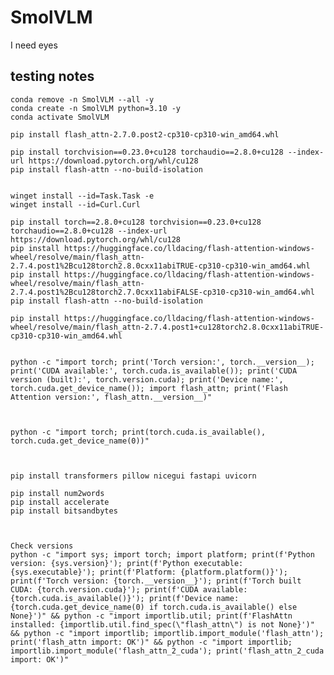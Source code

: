 # SmolVLM
I need eyes


## testing notes

    conda remove -n SmolVLM --all -y  
    conda create -n SmolVLM python=3.10 -y  
    conda activate SmolVLM  

    pip install flash_attn-2.7.0.post2-cp310-cp310-win_amd64.whl

    pip install torchvision==0.23.0+cu128 torchaudio==2.8.0+cu128 --index-url https://download.pytorch.org/whl/cu128
    pip install flash-attn --no-build-isolation

  
    winget install --id=Task.Task -e  
    winget install --id=Curl.Curl  

    pip install torch==2.8.0+cu128 torchvision==0.23.0+cu128 torchaudio==2.8.0+cu128 --index-url https://download.pytorch.org/whl/cu128
    pip install https://huggingface.co/lldacing/flash-attention-windows-wheel/resolve/main/flash_attn-2.7.4.post1%2Bcu128torch2.8.0cxx11abiTRUE-cp310-cp310-win_amd64.whl
    pip install https://huggingface.co/lldacing/flash-attention-windows-wheel/resolve/main/flash_attn-2.7.4.post1%2Bcu128torch2.7.0cxx11abiFALSE-cp310-cp310-win_amd64.whl
    pip install flash-attn --no-build-isolation

    pip install https://huggingface.co/lldacing/flash-attention-windows-wheel/resolve/main/flash_attn-2.7.4.post1+cu128torch2.8.0cxx11abiTRUE-cp310-cp310-win_amd64.whl


    python -c "import torch; print('Torch version:', torch.__version__); print('CUDA available:', torch.cuda.is_available()); print('CUDA version (built):', torch.version.cuda); print('Device name:', torch.cuda.get_device_name()); import flash_attn; print('Flash Attention version:', flash_attn.__version__)"



    python -c "import torch; print(torch.cuda.is_available(), torch.cuda.get_device_name(0))"



    pip install transformers pillow nicegui fastapi uvicorn
    
    pip install num2words
    pip install accelerate
    pip install bitsandbytes
    


    Check versions
    python -c "import sys; import torch; import platform; print(f'Python version: {sys.version}'); print(f'Python executable: {sys.executable}'); print(f'Platform: {platform.platform()}'); print(f'Torch version: {torch.__version__}'); print(f'Torch built CUDA: {torch.version.cuda}'); print(f'CUDA available: {torch.cuda.is_available()}'); print(f'Device name: {torch.cuda.get_device_name(0) if torch.cuda.is_available() else None}')" && python -c "import importlib.util; print(f'FlashAttn installed: {importlib.util.find_spec(\"flash_attn\") is not None}')" && python -c "import importlib; importlib.import_module('flash_attn'); print('flash_attn import: OK')" && python -c "import importlib; importlib.import_module('flash_attn_2_cuda'); print('flash_attn_2_cuda import: OK')"
